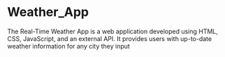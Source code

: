 # Weather_App
The Real-Time Weather App is a web application developed using HTML, CSS, JavaScript, and an external API. It provides users with up-to-date weather information for any city they input
